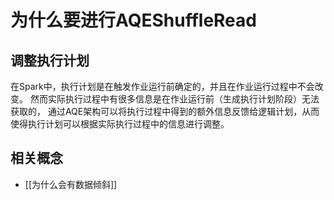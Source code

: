 # 为什么要进行AQEShuffleRead

## 调整执行计划
在Spark中，执行计划是在触发作业运行前确定的，并且在作业运行过程中不会改变。
然而实际执行过程中有很多信息是在作业运行前（生成执行计划阶段）无法获取的，
通过AQE架构可以将执行过程中得到的额外信息反馈给逻辑计划，从而使得执行计划可以根据实际执行过程中的信息进行调整。

## 相关概念
- [[为什么会有数据倾斜]]
